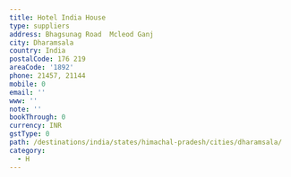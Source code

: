 ```yaml
---
title: Hotel India House
type: suppliers
address: Bhagsunag Road  Mcleod Ganj
city: Dharamsala
country: India
postalCode: 176 219
areaCode: '1892'
phone: 21457, 21144
mobile: 0
email: ''
www: ''
note: ''
bookThrough: 0
currency: INR
gstType: 0
path: /destinations/india/states/himachal-pradesh/cities/dharamsala/
category:
  - H
---
```


